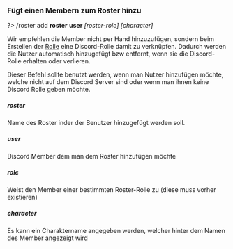 ### Fügt einen Membern zum Roster hinzu
?> /roster add **roster** **user** _\[roster-role\]_ _\[character\]_

Wir empfehlen die Member nicht per Hand hinzuzufügen, sondern beim Erstellen der [Rolle](de/roster/role.md#role) eine Discord-Rolle damit zu
verknüpfen. Dadurch werden die Nutzer automatisch hinzugefügt bzw entfernt, wenn sie die Discord-Rolle erhalten oder
verlieren.

Dieser Befehl sollte benutzt werden, wenn man Nutzer hinzufügen möchte, welche nicht auf dem Discord Server sind oder wenn
man ihnen keine Discord Rolle geben möchte.

##### roster
Name des Roster inder der Benutzer hinzugefügt werden soll.

##### user
Discord Member dem man dem Roster hinzufügen möchte

##### role
Weist den Member einer bestimmten Roster-Rolle zu (diese muss vorher existieren)

##### character
Es kann ein Charaktername angegeben werden, welcher hinter dem Namen des Member angezeigt wird
